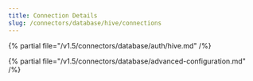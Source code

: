 ```yaml
---
title: Connection Details
slug: /connectors/database/hive/connections
---
```


{% partial file="/v1.5/connectors/database/auth/hive.md" /%}

{% partial file="/v1.5/connectors/database/advanced-configuration.md" /%}